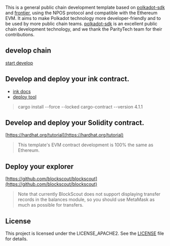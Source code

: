 
This is a general public chain development template based on [polkadot-sdk](https://github.com/paritytech/polkadot-sdk) and [frontier](https://github.com/polkadot-evm/frontier), using the NPOS protocol and compatible with the Ethereum EVM. It aims to make Polkadot technology more developer-friendly and to be used by more public chain teams.
[polkadot-sdk](https://github.com/paritytech/polkadot-sdk) is an excellent public chain development technology, and we thank the ParityTech team for their contributions.

## develop chain
[start develop](./docs/start-develop.md)

## Develop and deploy your ink contract.
- [ink docs](https://docs.substrate.io/tutorials/smart-contracts/)
- [deploy tool](https://ui.use.ink/)

> cargo install --force --locked cargo-contract --version 4.1.1
## Develop and deploy your Solidity contract.
[https://hardhat.org/tutorial](https://hardhat.org/tutorial)
> This template's EVM contract development is 100% the same as Ethereum.

## Deploy your explorer
[https://github.com/blockscout/blockscout](https://github.com/blockscout/blockscout)
> Note that currently BlockScout does not support displaying transfer records in the balances module, so you should use MetaMask as much as possible for transfers.

## License

This project is licensed under the LICENSE_APACHE2. See the [LICENSE](./LICENSE_APACHE2) file for details.


